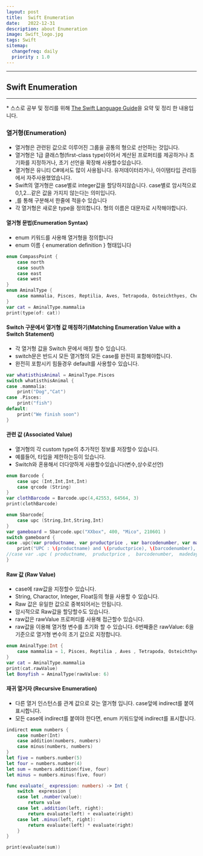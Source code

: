 ```yaml
---
layout: post
title:  Swift Enumeration
date:   2022-12-31
description: about Enumeration
image: Swift_logo.jpg
tags: Swift
sitemap:
  changefreq: daily
  priority : 1.0
---
```


---
## Swift Enumeration
---
\* 스스로 공부 및 정리를 위해 [The Swift Language Guide](https://jusung.gitbook.io/the-swift-language-guide/)을 요약 및 정리 한 내용입니다. 

### 열거형(Enumeration)
   - 열거형은 관련된 값으로 이루어진 그룹을 공통의 형으로 선언하는 것입니다.
   - 열거형은 1급 클래스형(first-class type)이어서 계산된 프로퍼티를 제공하거나 초기화를 지정하거나, 초기 선언을 확장해 사용할수있습니다.
   - 열거형은 유니티 C#에서도 많이 사용됩니다. 유저데이터라거나, 아이탬타입 관리등에서 자주사용했었습니다.
   - Swift의 열거형은 case별로 integer값을 할당하지않습니다. case별로 암시적으로 0,1,2...같은 값을 가지지 않는다는 의미입니다.
   - ,를 통해 구분해서 한줄에 적을수 있습니다
   - 각 열거형은 새로운 type을 정의합니다. 형의 이름은 대문자로 시작해야합니다.

#### 열거형 문법(Enumeration Syntax)
   - enum 키워드를 사용해 열거형을 정의합니다
   - enum 이름 { enumeration definition } 형태입니다

```swift
enum CompassPoint {
    case north
    case south
    case east
    case west
}
enum AminalType {
    case mammalia, Pisces, Reptilia, Aves, Tetrapoda, Osteichthyes, Chondrichthyes, Placodermi
}
var cat = AminalType.mammalia
print(type(of: cat))
```

#### Switch 구문에서 열거형 값 매칭하기(Matching Enumeration Value with a Switch Statement)
   - 각 열거형 값을 Switch 문에서 매칭 할수 있습니다.
   - switch문은 반드시 모든 열거형의 모든 case를 완전히 포함해야합니다.
   - 완전히 포함시키 힘들경우 default를 사용할수 있습니다.

```swift
var whatisthisAnimal = AminalType.Pisces
switch whatisthisAnimal {
case .mammalia:
    print("Dog","Cat")
case .Pisces:
    print("fish")
default:
    print("We finish soon")
}
```

#### 관련 값 (Associated Value)
   - 열거형의 각 custom type의 추가적인 정보를 저장할수 있습니다.
   - 예를들어, 타입을 제한하는등이 있습니다.
   - Switch와 혼용해서 더다양하게 사용할수있습니다(변수,상수로선언)

```swift
enum Barcode {
    case upc (Int,Int,Int,Int)
    case qrcode (String)
}
var clothBarcode = Barcode.upc(4,42553, 64564, 3)
print(clothBarcode)

enum Sbarcode{
    case upc (String,Int,String,Int)
}
var gameboard = Sbarcode.upc("XXbox", 400, "Mico", 210601 )
switch gameboard {
case .upc(var productname, var pruductprice , var barcodenumber, var madeday):
    print("UPC : \(productname) and \(pruductprice), \(barcodenumber), \(madeday)")
//case var .upc ( productname,  pruductprice ,  barcodenumber,  madeday): 처럼 사용도 가능합니다.
}
```

#### Raw 값 (Raw Value)
   - case에 raw값을 지정할수 있습니다.
   - String, Charactor, Integer, Float등의 형을 사용할 수 있습니다. 
   - Raw 값은 유일한 값으로 중복되어서는 안됩니다.
   - 암시적으로 Raw값을 할당할수도 있습니다.
   - raw값은 rawValue 프로퍼티를 사용해 접근할수 있습니다.
   - raw값을 이용해 열거형 변수를 초기화 할 수 있습니다. 6번째줄은 rawValue: 6을 기준으로 열거형 변수의 초기 값으로 지정합니다.

```swift
enum AminalType:Int {
    case mammalia = 1, Pisces, Reptilia , Aves , Tetrapoda, Osteichthyes, Chondrichthyes, Placodermi
}
var cat = AminalType.mammalia
print(cat.rawValue)
let Bonyfish = AminalType(rawValue: 6)
```

#### 재귀 열거자 (Recursive Enumeration)
   - 다른 열거 인스턴스를 관계 값으로 갖는 열거형 입니다. case앞에 indirect를 붙여 표시합니다.
   - 모든 case에 indirect를 붙여야 한다면, enum 키워드앞에 indirect를 표시합니다.

```swift
indirect enum numbers {
    case number(Int)
    case addition(numbers, numbers)
    case minus(numbers, numbers)
}
let five = numbers.number(5)
let four = numbers.number(4)
let sum = numbers.addition(five, four)
let minus = numbers.minus(five, four)

func evaluate(_ expression: numbers) -> Int {
    switch  expression {
    case let .number(value):
        return value
    case let .addition(left, right):
        return evaluate(left) + evaluate(right)
    case let .minus(left, right):
        return evaluate(left) * evaluate(right)
    }
}

print(evaluate(sum))
```